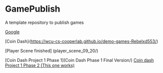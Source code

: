 # GamePublish

A template repository to publish games

[Google](https://www.google.co.uk/)

[Coin Dash}(https://wcu-cs-cooperlab.github.io/demo-games-Rebelxd553/)

[Player Scene finished] (player_scene_09_20/)

[Coin Dash Project 1 Phase 1](Coin Dash Phase 1 Final Version/)
[Coin dash Project 1 Phase 2 (This one works)](09_26_reupload/)
